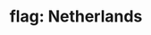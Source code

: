 ---
layout: flags
title: "flag: Netherlands"
emoji: flag_netherlands
permalink: 🇳🇱.html
image: assets/img/3moji/flag_netherlands.png
---